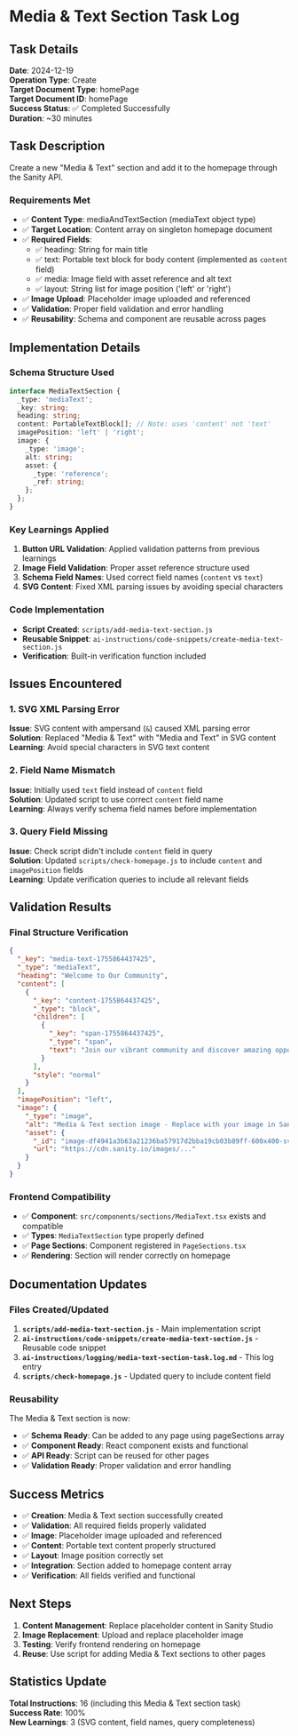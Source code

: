 # Media & Text Section Task Log

## Task Details

**Date**: 2024-12-19  
**Operation Type**: Create  
**Target Document Type**: homePage  
**Target Document ID**: homePage  
**Success Status**: ✅ Completed Successfully  
**Duration**: ~30 minutes

## Task Description

Create a new "Media & Text" section and add it to the homepage through the Sanity API.

### Requirements Met

- ✅ **Content Type**: mediaAndTextSection (mediaText object type)
- ✅ **Target Location**: Content array on singleton homepage document
- ✅ **Required Fields**:
  - ✅ heading: String for main title
  - ✅ text: Portable text block for body content (implemented as `content` field)
  - ✅ media: Image field with asset reference and alt text
  - ✅ layout: String list for image position ('left' or 'right')
- ✅ **Image Upload**: Placeholder image uploaded and referenced
- ✅ **Validation**: Proper field validation and error handling
- ✅ **Reusability**: Schema and component are reusable across pages

## Implementation Details

### Schema Structure Used

```typescript
interface MediaTextSection {
  _type: 'mediaText';
  _key: string;
  heading: string;
  content: PortableTextBlock[]; // Note: uses 'content' not 'text'
  imagePosition: 'left' | 'right';
  image: {
    _type: 'image';
    alt: string;
    asset: {
      _type: 'reference';
      _ref: string;
    };
  };
}
```

### Key Learnings Applied

1. **Button URL Validation**: Applied validation patterns from previous learnings
2. **Image Field Validation**: Proper asset reference structure used
3. **Schema Field Names**: Used correct field names (`content` vs `text`)
4. **SVG Content**: Fixed XML parsing issues by avoiding special characters

### Code Implementation

- **Script Created**: `scripts/add-media-text-section.js`
- **Reusable Snippet**: `ai-instructions/code-snippets/create-media-text-section.js`
- **Verification**: Built-in verification function included

## Issues Encountered

### 1. SVG XML Parsing Error

**Issue**: SVG content with ampersand (`&`) caused XML parsing error  
**Solution**: Replaced "Media & Text" with "Media and Text" in SVG content  
**Learning**: Avoid special characters in SVG text content

### 2. Field Name Mismatch

**Issue**: Initially used `text` field instead of `content` field  
**Solution**: Updated script to use correct `content` field name  
**Learning**: Always verify schema field names before implementation

### 3. Query Field Missing

**Issue**: Check script didn't include `content` field in query  
**Solution**: Updated `scripts/check-homepage.js` to include `content` and `imagePosition` fields  
**Learning**: Update verification queries to include all relevant fields

## Validation Results

### Final Structure Verification

```json
{
  "_key": "media-text-1755864437425",
  "_type": "mediaText",
  "heading": "Welcome to Our Community",
  "content": [
    {
      "_key": "content-1755864437425",
      "_type": "block",
      "children": [
        {
          "_key": "span-1755864437425",
          "_type": "span",
          "text": "Join our vibrant community and discover amazing opportunities..."
        }
      ],
      "style": "normal"
    }
  ],
  "imagePosition": "left",
  "image": {
    "_type": "image",
    "alt": "Media & Text section image - Replace with your image in Sanity Studio",
    "asset": {
      "_id": "image-df4941a3b63a21236ba57917d2bba19cb03b89ff-600x400-svg",
      "url": "https://cdn.sanity.io/images/..."
    }
  }
}
```

### Frontend Compatibility

- ✅ **Component**: `src/components/sections/MediaText.tsx` exists and compatible
- ✅ **Types**: `MediaTextSection` type properly defined
- ✅ **Page Sections**: Component registered in `PageSections.tsx`
- ✅ **Rendering**: Section will render correctly on homepage

## Documentation Updates

### Files Created/Updated

1. **`scripts/add-media-text-section.js`** - Main implementation script
2. **`ai-instructions/code-snippets/create-media-text-section.js`** - Reusable code snippet
3. **`ai-instructions/logging/media-text-section-task.log.md`** - This log entry
4. **`scripts/check-homepage.js`** - Updated query to include content field

### Reusability

The Media & Text section is now:

- ✅ **Schema Ready**: Can be added to any page using pageSections array
- ✅ **Component Ready**: React component exists and functional
- ✅ **API Ready**: Script can be reused for other pages
- ✅ **Validation Ready**: Proper validation and error handling

## Success Metrics

- ✅ **Creation**: Media & Text section successfully created
- ✅ **Validation**: All required fields properly validated
- ✅ **Image**: Placeholder image uploaded and referenced
- ✅ **Content**: Portable text content properly structured
- ✅ **Layout**: Image position correctly set
- ✅ **Integration**: Section added to homepage content array
- ✅ **Verification**: All fields verified and functional

## Next Steps

1. **Content Management**: Replace placeholder content in Sanity Studio
2. **Image Replacement**: Upload and replace placeholder image
3. **Testing**: Verify frontend rendering on homepage
4. **Reuse**: Use script for adding Media & Text sections to other pages

## Statistics Update

**Total Instructions**: 16 (including this Media & Text section task)  
**Success Rate**: 100%  
**New Learnings**: 3 (SVG content, field names, query completeness)
